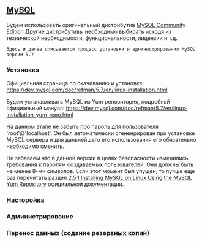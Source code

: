 ## [MySQL](https://www.mysql.com/)

Будем использовать оригинальный дистрибутив [MySQL Community Edition](https://www.mysql.com/products/community/) 
Другие дистрибутивы необходимо выбирать исходя из технической необходимости, функциональности, лицензии и т.д.
~~~
Здесь и далее описывается процесс установки и администрирования MySQL версии 5.7
~~~

### Установка
Официальная страница по скачиванию и установке: https://dev.mysql.com/doc/refman/5.7/en/linux-installation.html

Будем устанавливать MySQL из Yum репозитория, подробнвй официальный мануал: https://dev.mysql.com/doc/refman/5.7/en/linux-installation-yum-repo.html

На данном этапе не забыть про пароль для пользователя 'root'@'localhost'. Он был автоматически сгененрирован при установке MySQL сервера и для дальнейшего его использования его обязательно необходимо сменить.

Не забаваем что в данной версии в целях безопасности изменились требования к паролям создаваемых пользователей.
Они должны быть не менее 8-ми символов.
Если этот момент был упущен, то лучше еще раз перечитать раздел [2.5.1 Installing MySQL on Linux Using the MySQL Yum Repository](https://dev.mysql.com/doc/refman/5.7/en/linux-installation-yum-repo.html) официальной документации. 


### Насторойка


### Администрирование


### Перенос данных (содание резервных копий)

